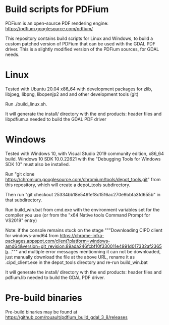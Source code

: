 Build scripts for PDFium
========================

PDFium is an open-source PDF rendering engine: https://pdfium.googlesource.com/pdfium/

This repository contains build scripts for Linux and Windows, to build a custom
patched version of PDFium that can be used with the GDAL PDF driver.
This is a slightly modified version of the PDFium sources, for GDAL needs.

# Linux

Tested with Ubuntu 20.04 x86_64 with development packages for zlib, libjpeg, libpng,
libopenjp2 and and other development tools (git)

Run ./build_linux.sh.

It will generate the install/ directory with the end products: header files
and libpdfium.a needed to build the GDAL PDF driver

# Windows

Tested with Windows 10, with Visual Studio 2019 community edition, x86_64 build.
Windows 10 SDK 10.0.22621 with the "Debugging Tools for Windows SDK 10" must also be installed.

Run "git clone https://chromium.googlesource.com/chromium/tools/depot_tools.git"
from this repository, which will create a depot_tools subdirectory.

Then run "git checkout 25334bb18e549fef8c1516ac270e9bbfa3fd655b" in that
subdirectory.

Run build_win.bat from cmd.exe with the environment variables set for the compiler
you use (or from the "x64 Native tools Command Prompt for VS2019" entry)

Note: if the console remains stuck on the stage
"""Downloading CIPD client for windows-amd64 from https://chrome-infra-packages.appspot.com/client?platform=windows-amd64&version=git_revision:89ada246fcbf10f330011e4991d017332af2365b..."""
and multiple error messages mentionning it can not be downloaded,
just manually download the file at the above URL, rename it as .cipd_client.exe in the depot_tools directory
and re-run build_win.bat

It will generate the install/ directory with the end products: header files
and pdfium.lib needed to build the GDAL PDF driver.

# Pre-build binaries

Pre-build binaries may be found at https://github.com/rouault/pdfium_build_gdal_3_8/releases
